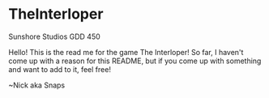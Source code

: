 # TheInterloper
Sunshore Studios
GDD 450

Hello! This is the read me for the game The Interloper! So far, I haven't come up with a reason for this README, but if you come up with something and want to add to it, feel free!

~Nick aka Snaps
